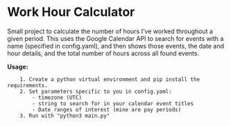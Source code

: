 # Work Hour Calculator

Small project to calculate the number of hours I've worked throughout a given period.
This uses the Google Calendar API to search for events with a name (specified in config.yaml),
and then shows those events, the date and hour details, and the total number of hours across
all found events. 

**Usage:**

        1. Create a python virtual environment and pip install the requirements. 
        2. Set parameters specific to you in config.yaml:
            - timezone (UTC)
            - string to search for in your calendar event titles
            - Date ranges of interest (mine are pay periods)
        3. Run with "python3 main.py"
